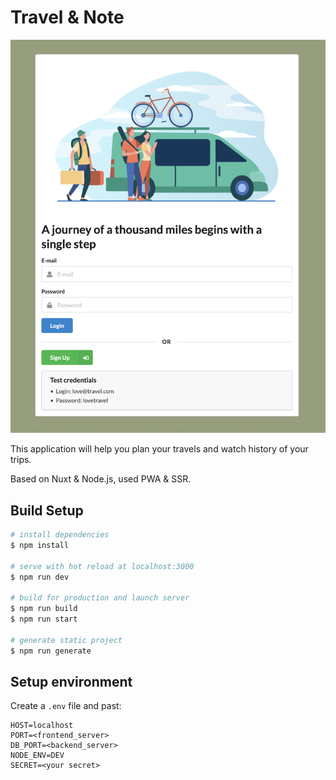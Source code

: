 # Travel & Note

![Travel](README-IMG.PNG)

This application will help you plan your travels and watch history of your trips. 

Based on Nuxt & Node.js, used PWA & SSR.

## Build Setup

```bash
# install dependencies
$ npm install

# serve with hot reload at localhost:3000
$ npm run dev

# build for production and launch server
$ npm run build
$ npm run start

# generate static project
$ npm run generate
```

## Setup environment

Create a `.env` file and past: 
```
HOST=localhost
PORT=<frontend_server>
DB_PORT=<backend_server>
NODE_ENV=DEV
SECRET=<your secret>
```

